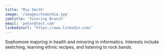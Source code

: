 ```yaml
---
title: 'Mia Smith'
image: '/images/team/mia.jpg'
jobtitle: 'Tutoring Branch'
email: 'peter@test.com'
linkedinurl: 'https://www.linkedin.com/'
---
```


Sophomore majoring in health and minoring in informatics. Interests include sketching, learning ethnic recipes, and listening to rock bands.

